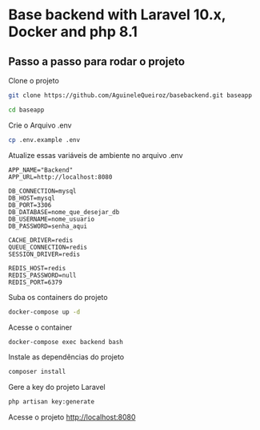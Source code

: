 # Base backend with Laravel 10.x, Docker and php 8.1

## Passo a passo para rodar o projeto
Clone o projeto
```sh
git clone https://github.com/AguineleQueiroz/basebackend.git baseapp
```
```sh
cd baseapp
```


Crie o Arquivo .env
```sh
cp .env.example .env
```


Atualize essas variáveis de ambiente no arquivo .env
```dosini
APP_NAME="Backend"
APP_URL=http://localhost:8080

DB_CONNECTION=mysql
DB_HOST=mysql
DB_PORT=3306
DB_DATABASE=nome_que_desejar_db
DB_USERNAME=nome_usuario
DB_PASSWORD=senha_aqui

CACHE_DRIVER=redis
QUEUE_CONNECTION=redis
SESSION_DRIVER=redis

REDIS_HOST=redis
REDIS_PASSWORD=null
REDIS_PORT=6379
```


Suba os containers do projeto
```sh
docker-compose up -d
```


Acesse o container
```sh
docker-compose exec backend bash
```


Instale as dependências do projeto
```sh
composer install
```


Gere a key do projeto Laravel
```sh
php artisan key:generate
```


Acesse o projeto
[http://localhost:8080](http://localhost:8080)
